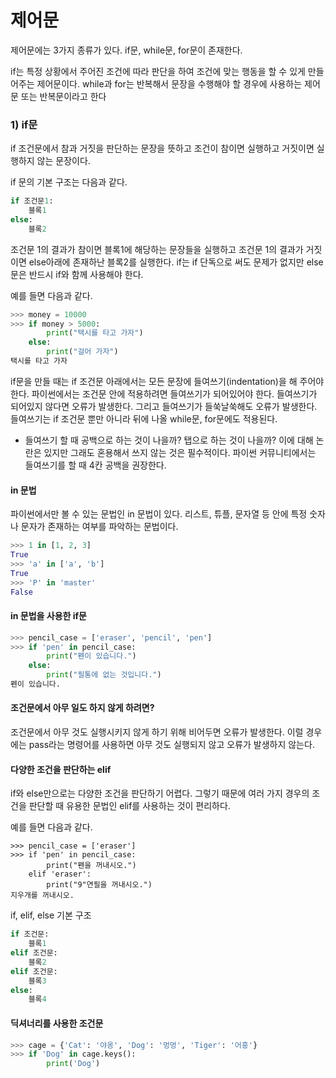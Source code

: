 # 제어문

제어문에는 3가지 종류가 있다. if문, while문, for문이 존재한다.

if는 특정 상황에서 주어진 조건에 따라 판단을 하여 조건에 맞는 행동을 할 수 있게 만들어주는 제어문이다. while과 for는 반복해서 문장을 수행해야 할 경우에 사용하는 제어문 또는 반복문이라고 한다



### 1) if문

if 조건문에서 참과 거짓을 판단하는 문장을 뜻하고 조건이 참이면 실행하고 거짓이면 실행하지 않는 문장이다.



if 문의 기본 구조는 다음과 같다.

```python
if 조건문1:
	블록1
else:
	블록2
```

조건문 1의 결과가 참이면 블록1에 해당하는 문장들을 실행하고 조건문 1의 결과가 거짓이면 else아래에 존재하난 블록2를 실행한다. if는 if 단독으로 써도 문제가 없지만 else문은 반드시 if와 함께 사용해야 한다.

예를 들면 다음과 같다.

```python
>>> money = 10000
>>> if money > 5000:
		print("택시를 타고 가자")
    else:
        print("걸어 가자")
택시를 타고 가자
```



if문을 만들 때는 if 조건문 아래에서는 모든 문장에 들여쓰기(indentation)을 해 주어야한다. 파이썬에서는 조건문 안에 적용하려면 들여쓰기가 되어있어야 한다. 들여쓰기가 되어있지 않다면 오류가 발생한다. 그리고 들여쓰기가 들쑥날쑥해도 오류가 발생한다. 들여쓰기는 if 조건문 뿐만 아니라 뒤에 나올 while문, for문에도 적용된다. 

* 들여쓰기 할 때  공백으로 하는 것이 나을까? 탭으로 하는 것이 나을까? 이에 대해 논란은 있지만 그래도 혼용해서 쓰지 않는 것은 필수적이다. 파이썬 커뮤니티에서는 들여쓰기를 할 때 4칸 공백을 권장한다.

  

#### in 문법

파이썬에서만 볼 수 있는 문법인 in 문법이 있다.  리스트, 튜플, 문자열 등 안에 특정 숫자나 문자가 존재하는 여부를 파악하는 문법이다. 

```python
>>> 1 in [1, 2, 3]
True
>>> 'a' in ['a', 'b']
True
>>> 'P' in 'master'
False
```



#### in 문법을 사용한 if문

```python
>>> pencil_case = ['eraser', 'pencil', 'pen']
>>> if 'pen' in pencil_case:
		print("펜이 있습니다.")
	else: 
		print("필통에 없는 것입니다.")
펜이 있습니다.
```



#### 조건문에서 아무 일도 하지 않게 하려면?

조건문에서 아무 것도 실행시키지 않게 하기 위해 비어두면 오류가 발생한다. 이럴 경우에는 pass라는 명령어를 사용하면 아무 것도 실행되지 않고 오류가 발생하지 않는다.



#### 다양한 조건을 판단하는 elif

if와 else만으로는 다양한 조건을 판단하기 어렵다. 그렇기 때문에 여러 가지 경우의 조건을 판단할 때 유용한 문법인 elif를 사용하는 것이 편리하다.

예를 들면 다음과 같다.

```
>>> pencil_case = ['eraser']
>>> if 'pen' in pencil_case:
		print("펜을 꺼내시오.")
	elif 'eraser':
		print("9"연필을 꺼내시오.")
지우개를 꺼내시오.
```



if, elif, else 기본 구조

```python
if 조건문:
	블록1
elif 조건문:
	블록2
elif 조건문:
    블록3
else:
	블록4
```



#### 딕셔너리를 사용한 조건문

```python
>>> cage = {'Cat': '야옹', 'Dog': '멍멍', 'Tiger': '어흥'}
>>> if 'Dog' in cage.keys():
		print('Dog')
```

















